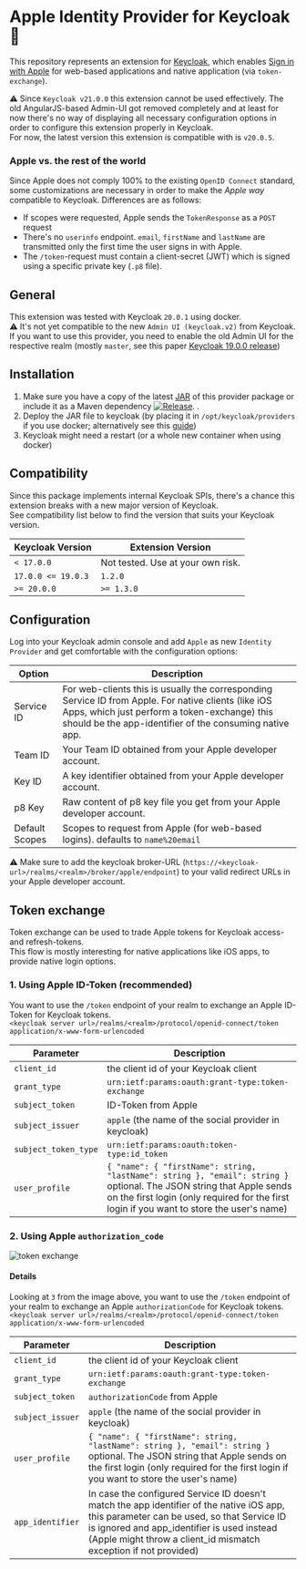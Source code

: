 # Apple Identity Provider for Keycloak :apple:

This repository represents an extension for [Keycloak](https://www.keycloak.org), which
enables [Sign in with Apple](https://developer.apple.com/documentation/sign_in_with_apple) for web-based applications and native
application (via `token-exchange`).

:warning: Since `Keycloak v21.0.0` this extension cannot be used effectively. The old AngularJS-based Admin-UI got removed completely and at least for now there's no way of displaying all necessary configuration options in order to configure this extension properly in Keycloak.  
For now, the latest version this extension is compatible with is `v20.0.5`.

### Apple vs. the rest of the world

Since Apple does not comply 100% to the existing `OpenID Connect` standard, some customizations are necessary in order to make the _Apple
way_
compatible to Keycloak. Differences are as follows:

- If scopes were requested, Apple sends the `TokenResponse` as a `POST` request
- There's no `userinfo` endpoint. `email`, `firstName` and `lastName` are transmitted only the first time the user signs in with Apple.
- The `/token`-request must contain a client-secret (JWT) which is signed using a specific private key (`.p8` file).

## General

This extension was tested with Keycloak `20.0.1` using docker.  
:warning: It's not yet compatible to the new `Admin UI (keycloak.v2)` from Keycloak. If you want to use this provider, you need to enable
the old Admin UI for the respective realm (mostly `master`, see this
paper [Keycloak 19.0.0 release](https://www.keycloak.org/2022/07/keycloak-1900-released.html#_new_admin_console_is_now_the_default_console))

## Installation

1. Make sure you have a copy of the latest [JAR](https://github.com/klausbetz/apple-identity-provider-keycloak/releases/latest) of this
   provider package or include it as a Maven dependency <a href="https://jitpack.io/#klausbetz/apple-identity-provider-keycloak">
   <img src="https://jitpack.io/v/klausbetz/apple-identity-provider-keycloak.svg" alt="Release"></a>.
.
2. Deploy the JAR file to keycloak (by placing it in `/opt/keycloak/providers` if you use docker; alternatively see
   this [guide](https://www.keycloak.org/docs/latest/server_development/index.html#registering-provider-implementations))
3. Keycloak might need a restart (or a whole new container when using docker)

## Compatibility

Since this package implements internal Keycloak SPIs, there's a chance this extension breaks with a new major version of Keycloak.  
See compatibility list below to find the version that suits your Keycloak version.

| Keycloak Version   | Extension Version                 |
|--------------------|-----------------------------------|
| `< 17.0.0`         | Not tested. Use at your own risk. |
| `17.0.0 <= 19.0.3` | `1.2.0`                           |
| `>= 20.0.0`        | `>= 1.3.0`                        |

## Configuration

Log into your Keycloak admin console and add `Apple` as new `Identity Provider` and get comfortable with the configuration options:

| Option         | Description                                                                                                                                                                                                     |
|----------------|-----------------------------------------------------------------------------------------------------------------------------------------------------------------------------------------------------------------|
| Service ID     | For web-clients this is usually the corresponding Service ID from Apple. For native clients (like iOS Apps, which just perform a token-exchange) this should be the app-identifier of the consuming native app. |
| Team ID        | Your Team ID obtained from your Apple developer account.                                                                                                                                                        |
| Key ID         | A key identifier obtained from your Apple developer account.                                                                                                                                                    |
| p8 Key         | Raw content of p8 key file you get from your Apple developer account.                                                                                                                                           |
| Default Scopes | Scopes to request from Apple (for web-based logins). defaults to `name%20email`                                                                                                                                 |

:warning: Make sure to add the keycloak broker-URL (`https://<keycloak-url>/realms/<realm>/broker/apple/endpoint`) to your valid redirect
URLs in your Apple developer account.

## Token exchange

Token exchange can be used to trade Apple tokens for Keycloak access- and refresh-tokens.  
This flow is mostly interesting for native applications like iOS apps, to provide native login options.

### 1. Using Apple ID-Token (recommended)

You want to use the `/token` endpoint of your realm to exchange an Apple ID-Token for Keycloak tokens.  
`<keycloak server url>/realms/<realm>/protocol/openid-connect/token`  
`application/x-www-form-urlencoded`

| Parameter            | Description                                                                                                                                                                                                       |
|----------------------|-------------------------------------------------------------------------------------------------------------------------------------------------------------------------------------------------------------------|
| `client_id`          | the client id of your Keycloak client                                                                                                                                                                             |
| `grant_type`         | `urn:ietf:params:oauth:grant-type:token-exchange`                                                                                                                                                                 |
| `subject_token`      | ID-Token from Apple                                                                                                                                                                                               |
| `subject_issuer`     | `apple` (the name of the social provider in keycloak)                                                                                                                                                             |
| `subject_token_type` | `urn:ietf:params:oauth:token-type:id_token`                                                                                                                                                                       |
| `user_profile`       | `{ "name": { "firstName": string, "lastName": string }, "email": string }` optional. The JSON string that Apple sends on the first login (only required for the first login if you want to store the user's name) |

### 2. Using Apple `authorization_code`

![token exchange](docs/token_exchange.png)

#### Details

Looking at `3` from the image above, you want to use the `/token` endpoint of your realm to exchange an Apple `authorizationCode` for
Keycloak tokens.  
`<keycloak server url>/realms/<realm>/protocol/openid-connect/token`  
`application/x-www-form-urlencoded`

| Parameter        | Description                                                                                                                                                                                                                                               |
|------------------|-----------------------------------------------------------------------------------------------------------------------------------------------------------------------------------------------------------------------------------------------------------|
| `client_id`      | the client id of your Keycloak client                                                                                                                                                                                                                     |
| `grant_type`     | `urn:ietf:params:oauth:grant-type:token-exchange`                                                                                                                                                                                                         |
| `subject_token`  | `authorizationCode` from Apple                                                                                                                                                                                                                            |
| `subject_issuer` | `apple` (the name of the social provider in keycloak)                                                                                                                                                                                                     |
| `user_profile`   | `{ "name": { "firstName": string, "lastName": string }, "email": string }` optional. The JSON string that Apple sends on the first login (only required for the first login  if you want to store the user's name)                                        |
| `app_identifier` | In case the configured Service ID doesn't match the app identifier of the native iOS app, this parameter can be used, so that Service ID is ignored and app_identifier is used instead (Apple might throw a client_id mismatch exception if not provided) |


